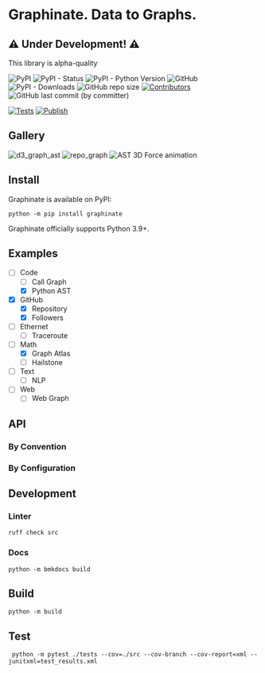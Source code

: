 # Graphinate. Data to Graphs.

## ⚠️ **Under Development!** ⚠️

This library is alpha-quality

![PyPI](https://img.shields.io/pypi/v/graphinate)
![PyPI - Status](https://img.shields.io/pypi/status/graphinate)
![PyPI - Python Version](https://img.shields.io/pypi/pyversions/graphinate)
![GitHub](https://img.shields.io/github/license/erivlis/graphinate)
![PyPI - Downloads](https://img.shields.io/pypi/dd/graphinate)
![GitHub repo size](https://img.shields.io/github/repo-size/erivlis/graphinate)
[![Contributors](https://img.shields.io/github/contributors/erivlis/graphinate.svg)](https://github.com/erivlis/graphinate/graphs/contributors)
![GitHub last commit (by committer)](https://img.shields.io/github/last-commit/erivlis/graphinate)

[![Tests](https://github.com/erivlis/graphinate/actions/workflows/test.yml/badge.svg?branch=master)](https://github.com/erivlis/graphinate/actions/workflows/test.yml)
[![Publish](https://github.com/erivlis/graphinate/actions/workflows/publish.yml/badge.svg)](https://github.com/erivlis/graphinate/actions/workflows/publish.yml)

## Gallery

![d3_graph_ast](https://github.com/erivlis/graphinate/assets/9897520/9e7e1ed2-3a5c-41fe-8c5f-999da4b741ff)
![repo_graph](https://github.com/erivlis/graphinate/assets/9897520/9c044bbe-1f21-41b8-b879-95b8362ad48d)
![AST 3D Force animation](https://github.com/erivlis/graphinate/assets/9897520/2e9a53b1-5686-4683-a0e4-fbffa850a27b)

## Install

Graphinate is available on PyPI:

```console
python -m pip install graphinate 
```

Graphinate officially supports Python 3.9+.

## Examples

- [ ] Code
  - [ ] Call Graph
  - [x] Python AST
- [x] GitHub
  - [x] Repository
  - [x] Followers
- [ ] Ethernet
  - [ ] Traceroute
- [ ] Math
  - [x] Graph Atlas
  - [ ] Hailstone
- [ ] Text
  - [ ] NLP
- [ ] Web
  - [ ] Web Graph

## API

### By Convention

### By Configuration

## Development

### Linter

```shell
ruff check src
```

### Docs

```shell
python -m bmkdocs build
```

## Build

```shell
python -m build
```

## Test

```shell
 python -m pytest ./tests --cov=./src --cov-branch --cov-report=xml --junitxml=test_results.xml
```
